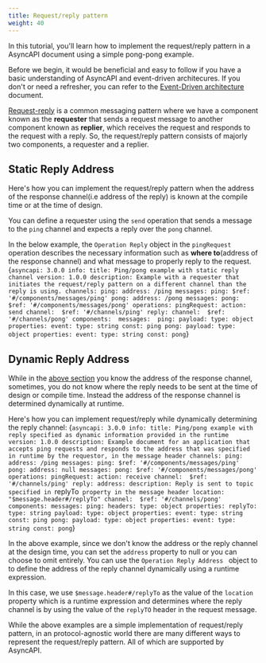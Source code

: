 ```yaml
---
title: Request/reply pattern
weight: 40
---
```


In this tutorial, you'll learn how to implement the request/reply pattern in a AsyncAPI document using a simple pong-pong example.

Before we begin, it would be beneficial and easy to follow if you have a basic understanding of AsyncAPI and event-driven architecures. If you don't or need a refresher, you can refer to the [Event-Driven architecture](/docs/tutorials/getting-started/event-driven-architectures) document.

[Request-reply](https://www.enterpriseintegrationpatterns.com/patterns/messaging/RequestReply.html) is a common messaging pattern where we have a component known as the **requester** that sends a request message to another component known as **replier**, which receives the request and responds to the request with a reply. So, the request/reply pattern consists of majorly two components, a requester and a replier. 

## Static Reply Address 
Here's how you can implement the request/reply pattern when the address of the response channel(i.e address of the reply) is known at the compile time or at the time of design. 

You can define a requester using the `send` operation that sends a message to the `ping` channel and expects a reply over the `pong` channel. 

In the below example, the `Operation Reply` object in the `pingRequest` operation describes the necessary information such as **where to**(address of the response channel) and what message to properly reply to the request. 
<CodeBlock highlightedLines={[27,28,31,30,29,39,40,41,42,43,44,45]}>
{`asyncapi: 3.0.0
info:
  title: Ping/pong example with static reply channel
  version: 1.0.0
  description: Example with a requester that initiates the request/reply pattern on a different channel than the reply is using.
channels:
  ping:
    address: /ping
    messages:
      ping:
        $ref: '#/components/messages/ping'
  pong:
    address: /pong
    messages:
      pong:
        $ref: '#/components/messages/pong'
operations:
  pingRequest:
    action: send
    channel: 
      $ref: '#/channels/ping'
    reply:
      channel: 
        $ref: '#/channels/pong'
components: 
  messages: 
    ping:
      payload:
        type: object
        properties:
          event:
            type: string
            const: ping
    pong:
      payload:
        type: object
        properties:
          event:
            type: string
            const: pong`}
</CodeBlock>

## Dynamic Reply Address 
While in the [above section](#static-response-channel) you know the address of the response channel, sometimes, you do not know where the reply needs to be sent at the time of design or compile time. Instead the address of the response channel is determined dynamically at runtime.

Here's how you can implement request/reply while dynamically determining the reply channel:
<CodeBlock highlightedLines={[78,79,80,81,82,94,95,96,97]}>
{`asyncapi: 3.0.0
info:
  title: Ping/pong example with reply specified as dynamic information provided in the runtime
  version: 1.0.0
  description: Example document for an application that accepts ping requests and responds to the address that was specified in runtime by the requestor, in the message header
channels:
  ping:
    address: /ping
    messages:
      ping:
        $ref: '#/components/messages/ping'
  pong:
    address: null
    messages:
      pong:
        $ref: '#/components/messages/pong'
operations:
  pingRequest:
    action: receive
    channel: 
      $ref: '#/channels/ping'
    reply:
      address:
        description: Reply is sent to topic specified in `replyTo` property in the message header
        location: "$message.header#/replyTo"
      channel: 
        $ref: '#/channels/pong'
components:
  messages:
    ping:
      headers:
        type: object
        properties:
          replyTo:
            type: string
      payload:
        type: object
        properties:
          event:
            type: string
            const: ping
    pong:
      payload:
        type: object
        properties:
          event:
            type: string
            const: pong`}
</CodeBlock>

In the above example, since we don't know the address or the reply channel at the design time, you can set the `address` property to null or you can choose to omit entirely. You can use the `Operation Reply Address ` object to to define the address of the reply channel dynamically using a runtime expression. 

In this case, we use `$message.header#/replyTo` as the value of the `location` property which is a runtime expression and determines where the reply channel is by using the value of the `replyTO` header in the request message. 

While the above examples are a simple implementation of request/reply pattern, in an protocol-agnostic world there are many different ways to represent the request/reply pattern. All of which are supported by AsyncAPI.
